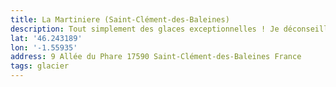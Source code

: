 ```yaml
---
title: La Martiniere (Saint-Clément-des-Baleines)
description: Tout simplement des glaces exceptionnelles ! Je déconseille la glace à l'huitre 🤢.
lat: '46.243189'
lon: '-1.55935'
address: 9 Allée du Phare 17590 Saint-Clément-des-Baleines France
tags: glacier
---
```

